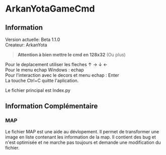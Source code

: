 # ArkanYotaGameCmd
## Information
Version actuelle: Beta 1.1.0      
Createur: ArkanYota

> **Attention à bien mettre le cmd en 128x32** (Ou plus) 

Pour le deplacement utiliser les fleches ↑ → ↓ ←   
Pour le menu echap Windows : echap    
Pour l'interaction avec le decors et menu echap : Enter   
La touche Ctrl+C quitte l'aplication.    

Le fichier principal est Index.py
## Information Complémentaire
### MAP
Le fichier MAP est une aide au dévlopement. Il permet de transformer une image en liste contenant les information de la map. Il contient des bug et n'est optimisée et ne marche pas toujours et demande une modification du fichier. 
